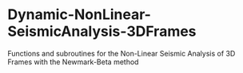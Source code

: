 # Dynamic-NonLinear-SeismicAnalysis-3DFrames
 Functions and subroutines for the Non-Linear Seismic Analysis of 3D Frames with the Newmark-Beta method
